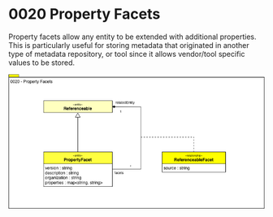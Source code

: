 <!-- SPDX-License-Identifier: Apache-2.0 -->

# 0020 Property Facets

Property facets allow any entity to be extended with additional properties.
This is particularly useful for storing metadata that originated in another type of metadata repository, or tool since it allows vendor/tool specific values to be stored.

![UML](0020-Property-Facets.png)
